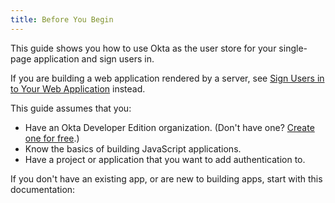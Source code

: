 ```yaml
---
title: Before You Begin
---
```


This guide shows you how to use Okta as the user store for your single-page application and sign users in.

If you are building a web application rendered by a server, see [Sign Users in to Your Web Application](/docs/guides/sign-into-web-app/) instead.

This guide assumes that you:

* Have an Okta Developer Edition organization. (Don't have one? [Create one for free](https://developer.okta.com/signup).)
* Know the basics of building JavaScript applications.
* Have a project or application that you want to add authentication to.

If you don't have an existing app, or are new to building apps, start with this documentation:

<StackSelector snippet="create-app"/>

<NextSectionLink/>
